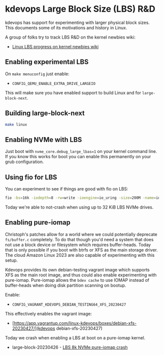 # kdevops Large Block Size (LBS) R&D

kdevops has support for experimenting with larger physical block sizes. This documents some
of its motivations and history in Linux.

A group of folks try to track LBS R&D on the kernel newbies wiki:

  * [Linux LBS progress on kernel newbies wiki](https://kernelnewbies.org/KernelProjects/large-block-size)

## Enabling experimental LBS

On `make menuconfig` just enable:

 * `CONFIG_QEMU_ENABLE_EXTRA_DRIVE_LARGEIO`

This will make sure you have enabled support to build Linux and for `large-block-next`.

## Building large-block-next

```bash
make linux
```

## Enabling NVMe with LBS

Just boot with `nvme_core.debug_large_lbas=1` on your kernel command line. If you know
this works for boot you can enable this permanently on your grub configuration.

## Using fio for LBS

You can experiment to see if things are good with fio on LBS:

```bash
fio -bs=16k -iodepth=8 -rw=write -ioengine=io_uring -size=200M -name=io_uring_1 -filename=/dev/nvme9n1 -verify=md5
```

Today we're able to not-crash when using up to 32 KiB LBS NVMe drives.

## Enabling pure-iomap

Christoph's patches allow for a world where we could potentially deprecate
`fs/buffer.c` completely. To do that though you'd need a system that does
not use a block device or filesystem which requires buffer-heads. Today
that is only possible if you boot with btrfs or XFS as the main storage
driver. The cloud Amazon Linux 2023 are also capable of experimenting with
this setup.

Kdevops provides its own debian-testing vagrant image which supports XFS as the main
root image, and thus could also enable experimenting with pure-iomap. Pure-iomap
allows the `bdev cache` to use IOMAP instead of buffer-heads when doing disk
partition scanning on bootup.

Enable:

  * `CONFIG_VAGRANT_KDEVOPS_DEBIAN_TESTING64_XFS_20230427`

This effectively enables the vagrant image:

  * [https://app.vagrantup.com/linux-kdevops/boxes/debian-xfs-20230427/](kdevops debian-xfs-20230427)

Today we crash when enabling a LBS at boot on a pure-iomap kernel.

  * large-block-20230426 - [LBS 8k NVMe pure-iomap crash](docs/lbs-pure-iomap-crash.md)
